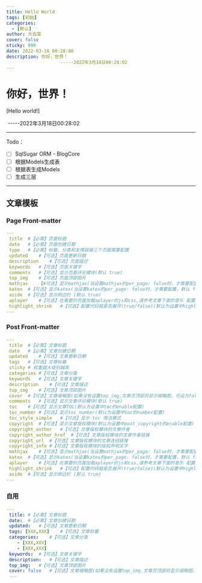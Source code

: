 ```yaml
---
title: Hello World
tags: [初始]
categories:
  - [默认]
author: 大白菜
cover: false
sticky: 999
date: 2022-03-18 00:28:00
description: 你好，世界！
					-----2022年3月18日00:28:02
---
```

# 你好，世界！

[Hello world!]

​																		-----2022年3月18日00:28:02

-----------------------

Todo：

- [ ] SqlSugar ORM - BlogCore
- [ ] 根据Models生成表
- [ ] 根据表生成Models
- [ ] 生成三层

-------------------
## 文章模板

### Page Front-matter

~~~yml
---
 title	#【必需】页面标题
 date	#【必需】页面创建日期
 type	#【必需】标籤、分类和友情链接三个页面需要配置
 updated	#【可选】页面更新日期
 description	#【可选】页面描述
 keywords	#【可选】页面关键字
 comments	#【可选】显示页面评论模块(默认 true)
 top_img	#【可选】页面顶部图片
 mathjax	【#可选】显示mathjax(当设置mathjax的per_page: false时，才需要配置，默认 false)
 katex	#【可选】显示katex(当设置katex的per_page: false时，才需要配置，默认 false)
 aside	#【可选】显示侧边栏 (默认 true)
 aplayer	#【可选】在需要的页面加载aplayer的js和css,请参考文章下面的音乐 配置
 highlight_shrink	#【可选】配置代码框是否展开(true/false)(默认为设置中highlight_shrink的配置)
---
~~~

### Post Front-matter

~~~yml
---
 title	#【必需】文章标题
 date	#【必需】文章创建日期
 updated	#【可选】文章更新日期
 tags	#【可选】文章标籤
 sticky # 权重越大级别越高
 categories	#【可选】文章分类
 keywords	#【可选】文章关键字
 description	#【可选】文章描述
 top_img	#【可选】文章顶部图片
 cover	#【可选】文章缩略图(如果没有设置top_img,文章页顶部将显示缩略图，可设为false/图片地址/留空)
 comments	#【可选】显示文章评论模块(默认 true)
 toc	#【可选】显示文章TOC(默认为设置中toc的enable配置)
 toc_number	#【可选】显示toc_number(默认为设置中toc的number配置)
 toc_style_simple	#【可选】显示 toc 简洁模式
 copyright	#【可选】显示文章版权模块(默认为设置中post_copyright的enable配置)
 copyright_author	#【可选】文章版权模块的文章作者
 copyright_author_href	#【可选】文章版权模块的文章作者链接
 copyright_url	#【可选】文章版权模块的文章连结链接
 copyright_info	#【可选】文章版权模块的版权声明文字
 mathjax	#【可选】显示mathjax(当设置mathjax的per_page: false时，才需要配置，默认 false)
 katex	#【可选】显示katex(当设置katex的per_page: false时，才需要配置，默认 false)
 aplayer	#【可选】在需要的页面加载aplayer的js和css,请参考文章下面的音乐 配置
 highlight_shrink	#【可选】配置代码框是否展开(true/false)(默认为设置中highlight_shrink的配置)
 aside	#【可选】显示侧边栏 (默认 true)
---
~~~

### 自用

~~~yml
---
 title:	#【必需】文章标题
 date:	#【必需】文章创建日期
 updated:	#【可选】文章更新日期
 tags: [XXX,XXX]	#【可选】文章标籤
 categories:	#【可选】文章分类
 	- [XXX,XXX]
 	- [XXX,XXX]
 keywords:	#【可选】文章关键字
 description:	#【可选】文章描述
 top_img:	#【可选】文章顶部图片
 cover: false	#【可选】文章缩略图(如果没有设置top_img,文章页顶部将显示缩略图，可设为false/图片地址/留空)
 ---
~~~







